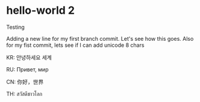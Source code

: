 # hello-world 2
Testing 

Adding a new line for my first branch commit. Let's see how this goes.
Also for my fist commit, lets see if I can add unicode 8 chars

KR: 안녕하세요 세계

RU: Привет, мир

CN: 你好，世界

TH: สวัสดีชาวโลก
